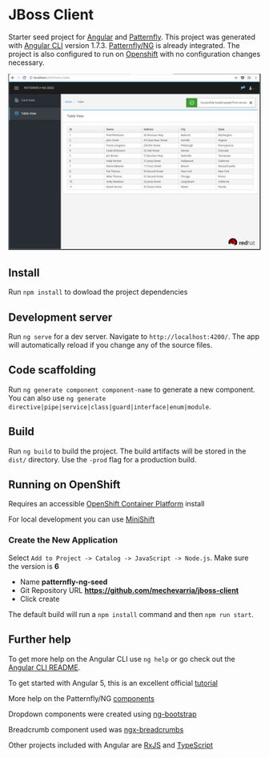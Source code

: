 # JBoss Client

Starter seed project for [Angular](https://angular.io/) and [Patternfly](https://www.patternfly.org/).  This project was generated with [Angular CLI](https://github.com/angular/angular-cli) version 1.7.3. [Patternfly/NG](http://www.patternfly.org/patternfly-ng) is already integrated.  The project is also configured to run on [Openshift](https://www.openshift.com/) with no configuration changes necessary.

 ![screenshot.png](screenshot.png)

## Install

Run `npm install` to dowload the project dependencies

## Development server

Run `ng serve` for a dev server. Navigate to `http://localhost:4200/`. The app will automatically reload if you change any of the source files.

## Code scaffolding

Run `ng generate component component-name` to generate a new component. You can also use `ng generate directive|pipe|service|class|guard|interface|enum|module`.

## Build

Run `ng build` to build the project. The build artifacts will be stored in the `dist/` directory. Use the `-prod` flag for a production build.

## Running on OpenShift
Requires an accessible [OpenShift Container Platform](https://www.openshift.com/container-platform/index.html) install

For local development you can use [MiniShift](https://docs.openshift.org/latest/minishift/getting-started/installing.html)

### Create the New Application

Select `Add to Project -> Catalog -> JavaScript -> Node.js`.  Make sure the version is **6**
* Name **patternfly-ng-seed**
* Git Repository URL **https://github.com/mechevarria/jboss-client**
* Click create

The default build will run a `npm install` command and then `npm run start`.
  
## Further help

To get more help on the Angular CLI use `ng help` or go check out the [Angular CLI README](https://github.com/angular/angular-cli/blob/master/README.md).

To get started with Angular 5, this is an excellent official [tutorial](https://angular.io/tutorial)

More help on the Patternfly/NG [components](http://www.patternfly.org/patternfly-ng/#/action)

Dropdown components were created using [ng-bootstrap](https://ng-bootstrap.github.io/#/home)

Breadcrumb component used was [ngx-breadcrumbs](https://github.com/McNull/ngx-breadcrumbs)

Other projects included with Angular are [RxJS](https://www.learnrxjs.io/) and [TypeScript](https://www.typescriptlang.org/docs/home.html)
